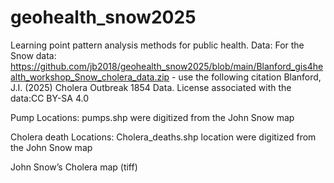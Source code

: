 # geohealth_snow2025
Learning point pattern analysis methods for public health. 
Data: For the Snow data: https://github.com/jb2018/geohealth_snow2025/blob/main/Blanford_gis4health_workshop_Snow_cholera_data.zip - use the following citation 
Blanford, J.I. (2025) Cholera Outbreak 1854 Data.
License associated with the data:CC BY-SA 4.0

Pump Locations: pumps.shp were digitized from the John Snow map

Cholera death Locations: Cholera_deaths.shp location were digitized from the John Snow map

John Snow’s Cholera map (tiff)
